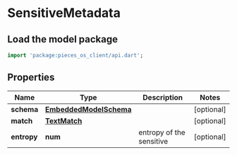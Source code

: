 # SensitiveMetadata

## Load the model package
```dart
import 'package:pieces_os_client/api.dart';
```

## Properties
Name | Type | Description | Notes
------------ | ------------- | ------------- | -------------
**schema** | [**EmbeddedModelSchema**](EmbeddedModelSchema) |  | [optional] 
**match** | [**TextMatch**](TextMatch) |  | [optional] 
**entropy** | **num** | entropy of the sensitive | [optional] 




